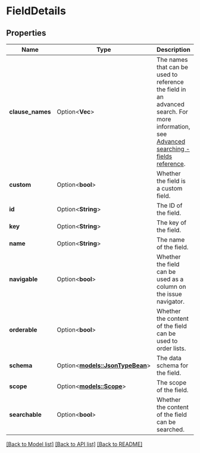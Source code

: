 # FieldDetails

## Properties

Name | Type | Description | Notes
------------ | ------------- | ------------- | -------------
**clause_names** | Option<**Vec<String>**> | The names that can be used to reference the field in an advanced search. For more information, see [Advanced searching - fields reference](https://confluence.atlassian.com/x/gwORLQ). | [optional]
**custom** | Option<**bool**> | Whether the field is a custom field. | [optional]
**id** | Option<**String**> | The ID of the field. | [optional]
**key** | Option<**String**> | The key of the field. | [optional]
**name** | Option<**String**> | The name of the field. | [optional]
**navigable** | Option<**bool**> | Whether the field can be used as a column on the issue navigator. | [optional]
**orderable** | Option<**bool**> | Whether the content of the field can be used to order lists. | [optional]
**schema** | Option<[**models::JsonTypeBean**](JsonTypeBean.md)> | The data schema for the field. | [optional]
**scope** | Option<[**models::Scope**](Scope.md)> | The scope of the field. | [optional]
**searchable** | Option<**bool**> | Whether the content of the field can be searched. | [optional]

[[Back to Model list]](../README.md#documentation-for-models) [[Back to API list]](../README.md#documentation-for-api-endpoints) [[Back to README]](../README.md)


